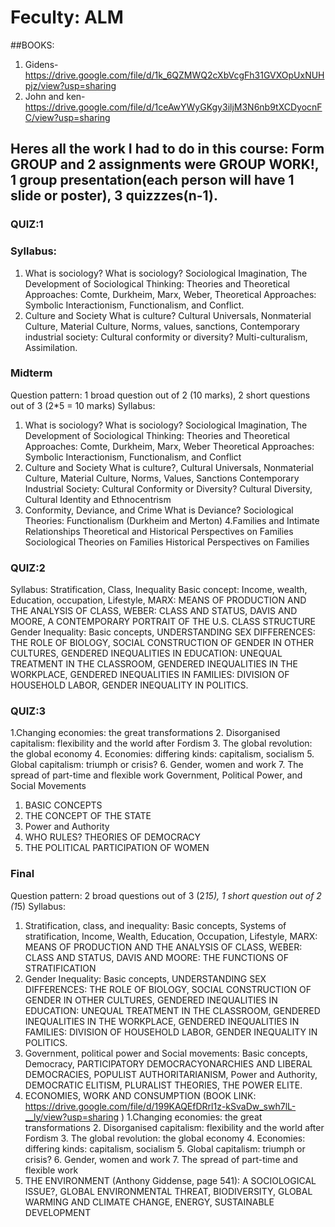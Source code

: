 # Feculty: ALM
##BOOKS:
1. Gidens- https://drive.google.com/file/d/1k_6QZMWQ2cXbVcgFh31GVXOpUxNUHpjz/view?usp=sharing 
2. John and ken- https://drive.google.com/file/d/1ceAwYWyGKgy3iljM3N6nb9tXCDyocnFC/view?usp=sharing 
## Heres all the work I had to do in this course: Form GROUP and 2 assignments were GROUP WORK!, 1 group presentation(each person will have 1 slide or poster), 3 quizzzes(n-1).

### QUIZ:1
### Syllabus: 
1) What is sociology?
What is sociology?
Sociological Imagination, The Development of Sociological Thinking: Theories
and Theoretical Approaches: Comte, Durkheim, Marx, Weber, Theoretical Approaches:
Symbolic Interactionism, Functionalism, and Conflict.
2) Culture and Society
What is culture? Cultural
Universals, Nonmaterial Culture, Material Culture, Norms, values, sanctions,
Contemporary industrial society: Cultural conformity or diversity? Multi-culturalism, Assimilation.

### Midterm
Question pattern: 1 broad question out of 2 (10 marks), 2 short questions out of 3 (2*5 = 10 marks)
Syllabus:
1. What is sociology?
What is sociology? Sociological Imagination, The Development of Sociological Thinking: Theories and Theoretical Approaches: Comte, Durkheim, Marx, Weber
Theoretical Approaches: Symbolic Interactionism, Functionalism, and Conflict
2. Culture and Society
What is culture?, Cultural Universals, Nonmaterial Culture, Material Culture, Norms, Values, Sanctions
Contemporary Industrial Society: Cultural Conformity or Diversity?
Cultural Diversity, Cultural Identity and Ethnocentrism
3. Conformity, Deviance, and Crime
What is Deviance?
Sociological Theories: Functionalism (Durkheim and Merton)
4.Families and Intimate Relationships
Theoretical and Historical Perspectives on Families
Sociological Theories on Families
Historical Perspectives on Families

### QUIZ:2
Syllabus: 
Stratification, Class, Inequality 
Basic concept: Income, wealth, Education, occupation, Lifestyle, MARX: MEANS OF PRODUCTION AND THE ANALYSIS OF CLASS, WEBER: CLASS AND STATUS, DAVIS AND MOORE, A CONTEMPORARY PORTRAIT OF THE U.S. CLASS STRUCTURE
Gender Inequality: 
Basic concepts, UNDERSTANDING SEX DIFFERENCES: THE ROLE OF BIOLOGY, SOCIAL CONSTRUCTION OF GENDER IN OTHER CULTURES, GENDERED INEQUALITIES IN EDUCATION: UNEQUAL TREATMENT IN THE CLASSROOM, GENDERED INEQUALITIES IN THE WORKPLACE, GENDERED INEQUALITIES IN FAMILIES: DIVISION OF HOUSEHOLD LABOR, GENDER INEQUALITY IN POLITICS.

### QUIZ:3
1.Changing economies: the
great transformations
2. Disorganised capitalism: flexibility and the world after Fordism
3. The global revolution: the global economy
4. Economies: differing kinds: capitalism, socialism 
5. Global capitalism: triumph or crisis?
6. Gender, women and work
7. The spread of part-time and flexible work
Government, Political Power, and Social Movements
1. BASIC CONCEPTS
2. THE CONCEPT OF THE STATE
3. Power and Authority
4. WHO RULES? THEORIES OF DEMOCRACY
5. THE POLITICAL PARTICIPATION OF WOMEN

### Final
Question pattern: 2 broad questions out of 3 (2*15), 1 short question out of 2 (1*5)
Syllabus: 
1) Stratification, class, and inequality: Basic concepts, Systems of stratification, Income, Wealth, Education, Occupation, Lifestyle, MARX: MEANS OF PRODUCTION AND THE ANALYSIS OF CLASS, WEBER: CLASS AND STATUS, DAVIS AND MOORE: THE FUNCTIONS OF STRATIFICATION
2) Gender Inequality: Basic concepts, UNDERSTANDING SEX DIFFERENCES: THE ROLE OF BIOLOGY, SOCIAL CONSTRUCTION OF GENDER IN OTHER CULTURES, GENDERED INEQUALITIES IN EDUCATION: UNEQUAL TREATMENT IN THE CLASSROOM, GENDERED INEQUALITIES IN THE WORKPLACE, GENDERED INEQUALITIES IN FAMILIES: DIVISION OF HOUSEHOLD LABOR, GENDER INEQUALITY IN POLITICS.
3) Government, political power and Social movements: Basic concepts, Democracy, PARTICIPATORY DEMOCRACYONARCHIES AND LIBERAL DEMOCRACIES, POPULIST AUTHORITARIANISM, Power and Authority, DEMOCRATIC ELITISM, PLURALIST THEORIES, THE POWER ELITE.
4) ECONOMIES, WORK AND CONSUMPTION (BOOK LINK: https://drive.google.com/file/d/199KAQEfDRrl1z-kSvaDw_swh7lL-__ly/view?usp=sharing )
1.Changing economies: the
great transformations 2. Disorganised capitalism: flexibility and the world after Fordism 3. The global revolution: the global economy 4. Economies: differing kinds: capitalism, socialism  5. Global capitalism: triumph or crisis? 6. Gender, women and work 7. The spread of part-time and flexible work
5) THE ENVIRONMENT (Anthony Giddense, page 541): A SOCIOLOGICAL ISSUE?, GLOBAL ENVIRONMENTAL THREAT, BIODIVERSITY, GLOBAL WARMING AND CLIMATE CHANGE, ENERGY, SUSTAINABLE DEVELOPMENT
